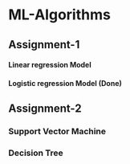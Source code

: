 # ML-Algorithms

## Assignment-1
#### Linear regression Model
#### Logistic regression Model (Done)


## Assignment-2
### Support Vector Machine
### Decision Tree
